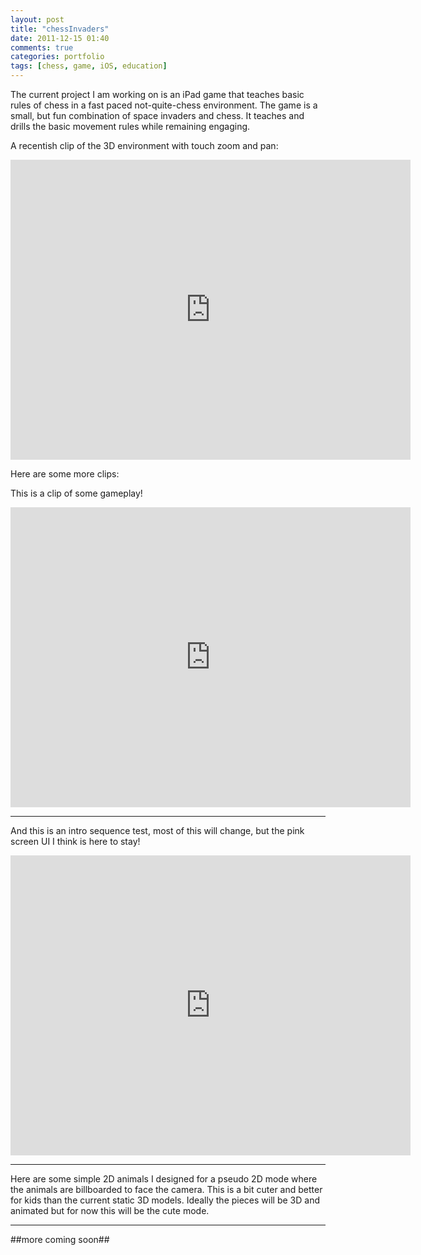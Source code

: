 ```yaml
---
layout: post
title: "chessInvaders"
date: 2011-12-15 01:40
comments: true
categories: portfolio 
tags: [chess, game, iOS, education]
---
```


The current project I am working on is an iPad game that teaches basic rules of chess in a fast paced not-quite-chess environment. The game is a small, but fun combination of space invaders and chess.  It teaches and drills the basic movement rules while remaining engaging.

A recentish clip of the 3D environment with touch zoom and pan:

<iframe id="3denv" width="640" height="480" src="http://www.youtube.com/embed/QnLySqbE1is?rel=0" frameborder="0" allowfullscreen></iframe>

<!--MORE-->

Here are some more clips:


This is a clip of some gameplay!

<iframe id="gameplay" width="640" height="480" src="http://www.youtube.com/embed/WUUwGmBc7w8?rel=0" frameborder="0" allowfullscreen></iframe>

----------

And this is an intro sequence test, most of this will change, but the pink screen UI I think is here to stay!

<iframe id="introtest" width="640" height="480" src="http://www.youtube.com/embed/MgGpyQhdSkQ?rel=0" frameborder="0" allowfullscreen></iframe>

----------

Here are some simple 2D animals I designed for a pseudo 2D mode where the animals are billboarded to face the camera. This is a bit cuter and better for kids than the current static 3D models. Ideally the pieces will be 3D and animated but for now this will be the cute mode. 

<div id="animalsgalleria"></div>
<script type="text/javascript">
jQuery('#animalsgalleria').galleria({
debug: false,
_toggleInfo: false,
width: 400,
picasa: 'useralbum:timofei/2DChessAnimals',
picasaOptions: {
        description: true,
}
});
</script>

-------------

##more coming soon##
